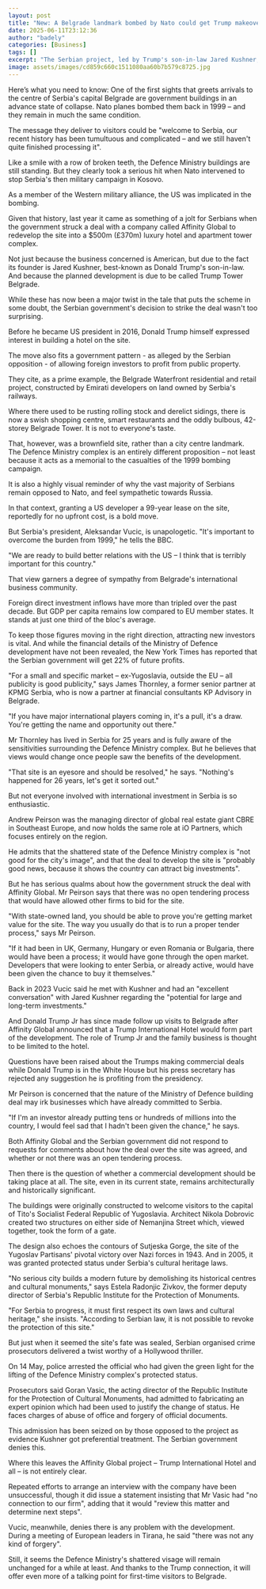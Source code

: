 ```yaml
---
layout: post
title: "New: A Belgrade landmark bombed by Nato could get Trump makeover"
date: 2025-06-11T23:12:36
author: "badely"
categories: [Business]
tags: []
excerpt: "The Serbian project, led by Trump's son-in-law Jared Kushner, has run into opposition and scandal."
image: assets/images/cd859c660c1511080aa60b7b579c8725.jpg
---
```


Here’s what you need to know: One of the first sights that greets arrivals to the centre of Serbia's capital Belgrade are government buildings in an advance state of collapse. Nato planes bombed them back in 1999 – and they remain in much the same condition.

The message they deliver to visitors could be "welcome to Serbia, our recent history has been tumultuous and complicated – and we still haven't quite finished processing it".

Like a smile with a row of broken teeth, the Defence Ministry buildings are still standing. But they clearly took a serious hit when Nato intervened to stop Serbia's then military campaign in Kosovo.

As a member of the Western military alliance, the US was implicated in the bombing.

Given that history, last year it came as something of a jolt for Serbians when the government struck a deal with a company called Affinity Global to redevelop the site into a $500m (£370m) luxury hotel and apartment tower complex.

Not just because the business concerned is American, but due to the fact its founder is Jared Kushner, best-known as Donald Trump's son-in-law. And because the planned development is due to be called Trump Tower Belgrade.

While these has now been a major twist in the tale that puts the scheme in some doubt, the Serbian government's decision to strike the deal wasn't too surprising.

Before he became US president in 2016, Donald Trump himself expressed interest in building a hotel on the site.

The move also fits a government pattern - as alleged by the Serbian opposition - of allowing foreign investors to profit from public property.

They cite, as a prime example, the Belgrade Waterfront residential and retail project, constructed by Emirati developers on land owned by Serbia's railways.

Where there used to be rusting rolling stock and derelict sidings, there is now a swish shopping centre, smart restaurants and the oddly bulbous, 42-storey Belgrade Tower. It is not to everyone's taste.

That, however, was a brownfield site, rather than a city centre landmark. The Defence Ministry complex is an entirely different proposition – not least because it acts as a memorial to the casualties of the 1999 bombing campaign.

It is also a highly visual reminder of why the vast majority of Serbians remain opposed to Nato, and feel sympathetic towards Russia.

In that context, granting a US developer a 99-year lease on the site, reportedly for no upfront cost, is a bold move.

But Serbia's president, Aleksandar Vucic, is unapologetic. "It's important to overcome the burden from 1999," he tells the BBC.

"We are ready to build better relations with the US – I think that is terribly important for this country."

That view garners a degree of sympathy from Belgrade's international business community.

Foreign direct investment inflows have more than tripled over the past decade. But GDP per capita remains low compared to EU member states. It stands at just one third of the bloc's average.

To keep those figures moving in the right direction, attracting new investors is vital. And while the financial details of the Ministry of Defence development have not been revealed, the New York Times has reported that the Serbian government will get 22% of future profits. 

"For a small and specific market – ex-Yugoslavia, outside the EU – all publicity is good publicity," says James Thornley, a former senior partner at KPMG Serbia, who is now a partner at financial consultants KP Advisory in Belgrade.

"If you have major international players coming in, it's a pull, it's a draw. You're getting the name and opportunity out there."

Mr Thornley has lived in Serbia for 25 years and is fully aware of the sensitivities surrounding the Defence Ministry complex. But he believes that views would change once people saw the benefits of the development.

"That site is an eyesore and should be resolved," he says. "Nothing's happened for 26 years, let's get it sorted out."

But not everyone involved with international investment in Serbia is so enthusiastic.

Andrew Peirson was the managing director of global real estate giant CBRE in Southeast Europe, and now holds the same role at iO Partners, which focuses entirely on the region.

He admits that the shattered state of the Defence Ministry complex is "not good for the city's image", and that the deal to develop the site is "probably good news, because it shows the country can attract big investments".

But he has serious qualms about how the government struck the deal with Affinity Global. Mr Peirson says that there was no open tendering process that would have allowed other firms to bid for the site.

"With state-owned land, you should be able to prove you're getting market value for the site. The way you usually do that is to run a proper tender process," says Mr Peirson.

"If it had been in UK, Germany, Hungary or even Romania or Bulgaria, there would have been a process; it would have gone through the open market. Developers that were looking to enter Serbia, or already active, would have been given the chance to buy it themselves."

Back in 2023 Vucic said he met with Kushner and had an "excellent conversation" with Jared Kushner regarding the "potential for large and long-term investments."

And Donald Trump Jr has since made follow up visits to Belgrade after Affinity Global announced that a Trump International Hotel would form part of the development. The role of Trump Jr and the family business is thought to be limited to the hotel.

Questions have been raised about the Trumps making commercial deals while Donald Trump is in the White House but his press secretary has rejected any suggestion he is profiting from the presidency.

Mr Peirson is concerned that the nature of the Ministry of Defence building deal may irk businesses which have already committed to Serbia.

"If I'm an investor already putting tens or hundreds of millions into the country, I would feel sad that I hadn't been given the chance," he says.

Both Affinity Global and the Serbian government did not respond to requests for comments about how the deal over the site was agreed, and whether or not there was an open tendering process.

Then there is the question of whether a commercial development should be taking place at all. The site, even in its current state, remains architecturally and historically significant.

The buildings were originally constructed to welcome visitors to the capital of Tito's Socialist Federal Republic of Yugoslavia. Architect Nikola Dobrovic created two structures on either side of Nemanjina Street which, viewed together, took the form of a gate.

The design also echoes the contours of Sutjeska Gorge, the site of the Yugoslav Partisans' pivotal victory over Nazi forces in 1943. And in 2005, it was granted protected status under Serbia's cultural heritage laws.

"No serious city builds a modern future by demolishing its historical centres and cultural monuments," says Estela Radonjic Zivkov, the former deputy director of Serbia's Republic Institute for the Protection of Monuments.

"For Serbia to progress, it must first respect its own laws and cultural heritage," she insists. "According to Serbian law, it is not possible to revoke the protection of this site."

But just when it seemed the site's fate was sealed, Serbian organised crime prosecutors delivered a twist worthy of a Hollywood thriller.

On 14 May, police arrested the official who had given the green light for the lifting of the Defence Ministry complex's protected status.

Prosecutors said Goran Vasic, the acting director of the Republic Institute for the Protection of Cultural Monuments, had admitted to fabricating an expert opinion which had been used to justify the change of status. He faces charges of abuse of office and forgery of official documents.

This admission has been seized on by those opposed to the project as evidence Kushner got  preferential treatment. The Serbian government denies this.

Where this leaves the Affinity Global project – Trump International Hotel and all – is not entirely clear.

Repeated efforts to arrange an interview with the company have been unsuccessful, though it did issue a statement insisting that Mr Vasic had "no connection to our firm", adding that it would "review this matter and determine next steps".

Vucic, meanwhile, denies there is any problem with the development. During a meeting of European leaders in Tirana, he said "there was not any kind of forgery".

Still, it seems the Defence Ministry's shattered visage will remain unchanged for a while at least. And thanks to the Trump connection, it will offer even more of a talking point for first-time visitors to Belgrade.

